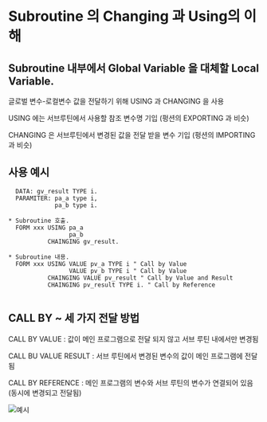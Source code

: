 # Subroutine 의 Changing 과 Using의 이해

## Subroutine 내부에서 Global Variable 을 대체할 Local Variable.

글로벌 변수-로컬변수 값을 전달하기 위해 USING 과 CHANGING 을 사용

USING 에는 서브루틴에서 사용할 참조 변수명 기입 (펑션의 EXPORTING 과 비슷)

CHANGING 은 서브루틴에서 변경된 값을 전달 받을 변수 기입 (펑션의 IMPORTING 과 비슷)

## 사용 예시
```abap
  DATA: gv_result TYPE i.
  PARAMITER: pa_a type i,
             pa_b type i.
             
* Subroutine 호출.
  FORM xxx USING pa_a
                 pa_b
           CHAINGING gv_result.
  
* Subroutine 내용.
  FORM xxx USING VALUE pv_a TYPE i " Call by Value
                 VALUE pv_b TYPE i " Call by Value
           CHAINGING VALUE pv_result " Call by Value and Result
           CHAINGING pv_result TYPE i. " Call by Reference
  
```
## CALL BY ~ 세 가지 전달 방법
 
 CALL BY VALUE :
 값이 메인 프로그램으로 전달 되지 않고 서브 루틴 내에서만 변경됨 
 
 CALL BU VALUE RESULT :
 서브 루틴에서 변경된 변수의 값이 메인 프로그램에 전달됨
 
 CALL BY REFERENCE :
 메인 프로그램의 변수와 서브 루틴의 변수가 연결되어 있음 (동시에 변경되고 전달됨)
 
 ![예시](../SYNC_StudyNote/KakaoTalk_20230118_211501809_04.png)

